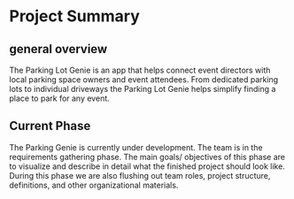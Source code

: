 # Project Summary

## general overview
The Parking Lot Genie is an app that helps connect event directors with local parking space owners and event attendees. From dedicated parking lots to individual driveways the Parking Lot Genie helps simplify finding a place to park for any event.

## Current Phase
The Parking Genie is currently under development. The team is in the requirements gathering phase. The main goals/ objectives of this phase are to visualize and describe in detail what the finished project should look like. During this phase we are also flushing out team roles, project structure, definitions, and other organizational materials. 
